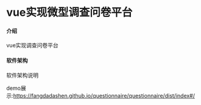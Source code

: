 # vue实现微型调查问卷平台

#### 介绍
vue实现调查问卷平台

#### 软件架构
软件架构说明

demo展示:https://fangdadashen.github.io/questionnaire/questionnaire/dist/index#/
